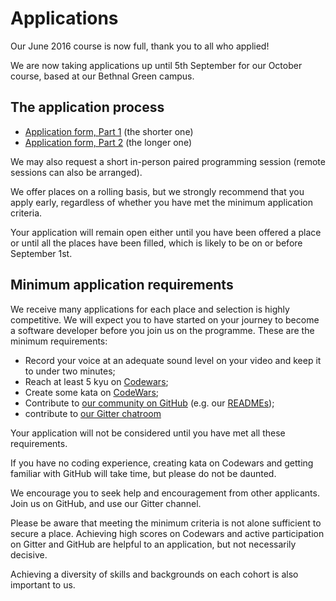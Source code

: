 # Applications

Our June 2016 course is now full, thank you to all who applied!

We are now taking applications up until 5th September for our October course, based at our Bethnal Green campus.

## The application process

+ [Application form, Part 1](apply1.html) (the shorter one)
+ [Application form, Part 2](apply2.html) (the longer one)

We may also request a short in-person paired programming session (remote sessions can also be arranged).

We offer places on a rolling basis, but we strongly recommend that you apply early, regardless of whether you have met the minimum application criteria.

Your application will remain open either until you have been offered a place or until all the places have been filled, which is likely to be on or before September 1st.

## Minimum application requirements

We receive many applications for each place and selection is highly competitive. We will expect you to have started on your journey to become a software developer before you join us on the programme. These are the minimum requirements:

+ Record your voice at an adequate sound level on your video and keep it to under two minutes;
+ Reach at least 5 kyu on [Codewars](http://www.codewars.com/?language=javascript);
+ Create some kata on [CodeWars](http://www.codewars.com/kata/new);
+ Contribute to [our community on GitHub](https://github.com/codingforeveryone)
(e.g. our [READMEs](https://github.com/codingforeveryone/READMEs));
+ contribute to [our Gitter chatroom](https://gitter.im/codingforeveryone)

Your application will not be considered until you have met all these requirements.

If you have no coding experience, creating kata on Codewars and getting familiar with GitHub will take time, but please do not be daunted. 

We encourage you to seek help and encouragement from other applicants. Join us on GitHub, and use our Gitter channel.

Please be aware that meeting the minimum criteria is not alone sufficient to secure a place. Achieving high scores on Codewars and active participation on Gitter and GitHub are helpful to an application, but not necessarily decisive.

Achieving a diversity of skills and backgrounds on each cohort is also important to us.
